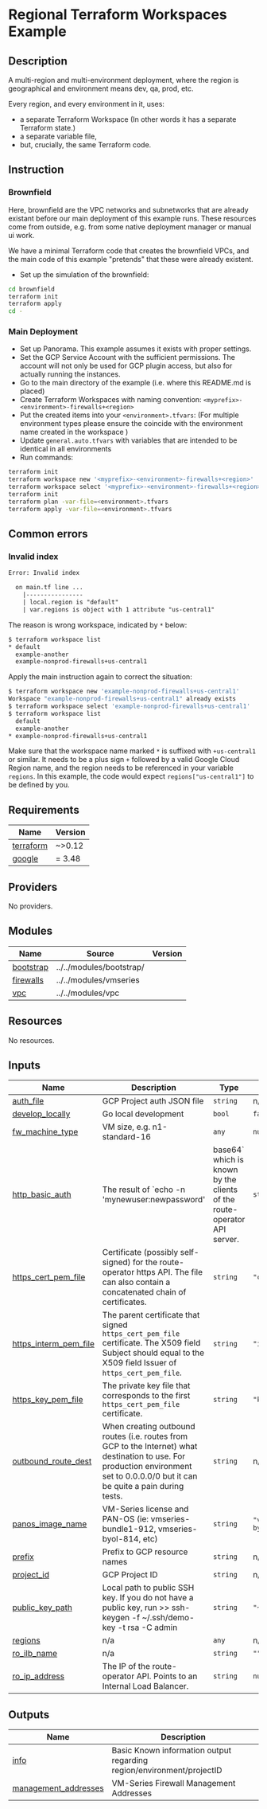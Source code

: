 # Regional Terraform Workspaces Example

## Description

A multi-region and multi-environment deployment, where the region is geographical and environment means dev, qa, prod, etc.

Every region, and every environment in it, uses:

- a separate Terraform Workspace (In other words it has a separate Terraform state.)
- a separate variable file,
- but, crucially, the same Terraform code.

## Instruction

### Brownfield

Here, brownfield are the VPC networks and subnetworks that are already existant
before our main deployment of this example runs. These resources
come from outside, e.g. from some native deployment manager or manual ui work.

We have a minimal Terraform code that creates the brownfield VPCs, and the main code of this example "pretends"
that these were already existent.

- Set up the simulation of the brownfield:

```sh
cd brownfield
terraform init
terraform apply
cd -
```

### Main Deployment

- Set up Panorama. This example assumes it exists with proper settings.
- Set the GCP Service Account with the sufficient permissions. The account will not only be used for GCP plugin access, but also for actually running the instances.
- Go to the main directory of the example (i.e. where this README.md is placed)
- Create Terraform Workspaces with naming convention: `<myprefix>-<environment>-firewalls+<region>`
- Put the created items into your `<environment>.tfvars`: (For multiple environment types please ensure the coincide with the environment name created in the workspace )
- Update `general.auto.tfvars` with variables that are intended to be identical in all environments
- Run commands:

```sh
terraform init
terraform workspace new '<myprefix>-<environment>-firewalls+<region>'
terraform workspace select '<myprefix>-<environment>-firewalls+<region>'
terraform init
terraform plan -var-file=<environment>.tfvars
terraform apply -var-file=<environment>.tfvars
```

## Common errors

### Invalid index

```txt
Error: Invalid index

  on main.tf line ...
    |----------------
    | local.region is "default"
    | var.regions is object with 1 attribute "us-central1"
```

The reason is wrong workspace, indicated by `*` below:

```sh
$ terraform workspace list
* default
  example-another
  example-nonprod-firewalls+us-central1
```

Apply the main instruction again to correct the situation:

```sh
$ terraform workspace new 'example-nonprod-firewalls+us-central1'
Workspace "example-nonprod-firewalls+us-central1" already exists
$ terraform workspace select 'example-nonprod-firewalls+us-central1'
$ terraform workspace list
  default
  example-another
* example-nonprod-firewalls+us-central1
```

Make sure that the workspace name marked `*` is suffixed with `+us-central1` or similar. It needs
to be a plus sign `+` followed by a valid Google Cloud Region name, and the region needs to be
referenced in your variable `regions`. In this example, the code would expect `regions["us-central1"]`
to be defined by you.

<!-- BEGINNING OF PRE-COMMIT-TERRAFORM DOCS HOOK -->
## Requirements

| Name | Version |
|------|---------|
| <a name="requirement_terraform"></a> [terraform](#requirement\_terraform) | ~>0.12 |
| <a name="requirement_google"></a> [google](#requirement\_google) | = 3.48 |

## Providers

No providers.

## Modules

| Name | Source | Version |
|------|--------|---------|
| <a name="module_bootstrap"></a> [bootstrap](#module\_bootstrap) | ../../modules/bootstrap/ |  |
| <a name="module_firewalls"></a> [firewalls](#module\_firewalls) | ../../modules/vmseries |  |
| <a name="module_vpc"></a> [vpc](#module\_vpc) | ../../modules/vpc |  |

## Resources

No resources.

## Inputs

| Name | Description | Type | Default | Required |
|------|-------------|------|---------|:--------:|
| <a name="input_auth_file"></a> [auth\_file](#input\_auth\_file) | GCP Project auth JSON file | `string` | n/a | yes |
| <a name="input_develop_locally"></a> [develop\_locally](#input\_develop\_locally) | Go local development | `bool` | `false` | no |
| <a name="input_fw_machine_type"></a> [fw\_machine\_type](#input\_fw\_machine\_type) | VM size, e.g. n1-standard-16 | `any` | `null` | no |
| <a name="input_http_basic_auth"></a> [http\_basic\_auth](#input\_http\_basic\_auth) | The result of `echo -n 'mynewuser:newpassword' | base64` which is known by the clients of the route-operator API server. | `string` | `"bXluZXd1c2VyOm5ld3Bhc3N3b3Jk"` | no |
| <a name="input_https_cert_pem_file"></a> [https\_cert\_pem\_file](#input\_https\_cert\_pem\_file) | Certificate (possibly self-signed) for the route-operator https API. The file can also contain a concatenated chain of certificates. | `string` | `"cert.pem"` | no |
| <a name="input_https_interm_pem_file"></a> [https\_interm\_pem\_file](#input\_https\_interm\_pem\_file) | The parent certificate that signed `https_cert_pem_file` certificate. The X509 field Subject should equal to the X509 field Issuer of `https_cert_pem_file`. | `string` | `"interm.pem"` | no |
| <a name="input_https_key_pem_file"></a> [https\_key\_pem\_file](#input\_https\_key\_pem\_file) | The private key file that corresponds to the first `https_cert_pem_file` certificate. | `string` | `"key.pem"` | no |
| <a name="input_outbound_route_dest"></a> [outbound\_route\_dest](#input\_outbound\_route\_dest) | When creating outbound routes (i.e. routes from GCP to the Internet) what destination to use. For production environment set to 0.0.0.0/0 but it can be quite a pain during tests. | `string` | n/a | yes |
| <a name="input_panos_image_name"></a> [panos\_image\_name](#input\_panos\_image\_name) | VM-Series license and PAN-OS (ie: vmseries-bundle1-912, vmseries-byol-814, etc) | `string` | `"vmseries-flex-byol-913"` | no |
| <a name="input_prefix"></a> [prefix](#input\_prefix) | Prefix to GCP resource names | `string` | n/a | yes |
| <a name="input_project_id"></a> [project\_id](#input\_project\_id) | GCP Project ID | `string` | n/a | yes |
| <a name="input_public_key_path"></a> [public\_key\_path](#input\_public\_key\_path) | Local path to public SSH key. If you do not have a public key, run >> ssh-keygen -f ~/.ssh/demo-key -t rsa -C admin | `string` | `"~/.ssh/id_rsa.pub"` | no |
| <a name="input_regions"></a> [regions](#input\_regions) | n/a | `any` | n/a | yes |
| <a name="input_ro_ilb_name"></a> [ro\_ilb\_name](#input\_ro\_ilb\_name) | n/a | `string` | `""` | no |
| <a name="input_ro_ip_address"></a> [ro\_ip\_address](#input\_ro\_ip\_address) | The IP of the route-operator API. Points to an Internal Load Balancer. | `string` | `null` | no |

## Outputs

| Name | Description |
|------|-------------|
| <a name="output_info"></a> [info](#output\_info) | Basic Known information output regarding region/environment/projectID |
| <a name="output_management_addresses"></a> [management\_addresses](#output\_management\_addresses) | VM-Series Firewall Management Addresses |
<!-- END OF PRE-COMMIT-TERRAFORM DOCS HOOK -->
